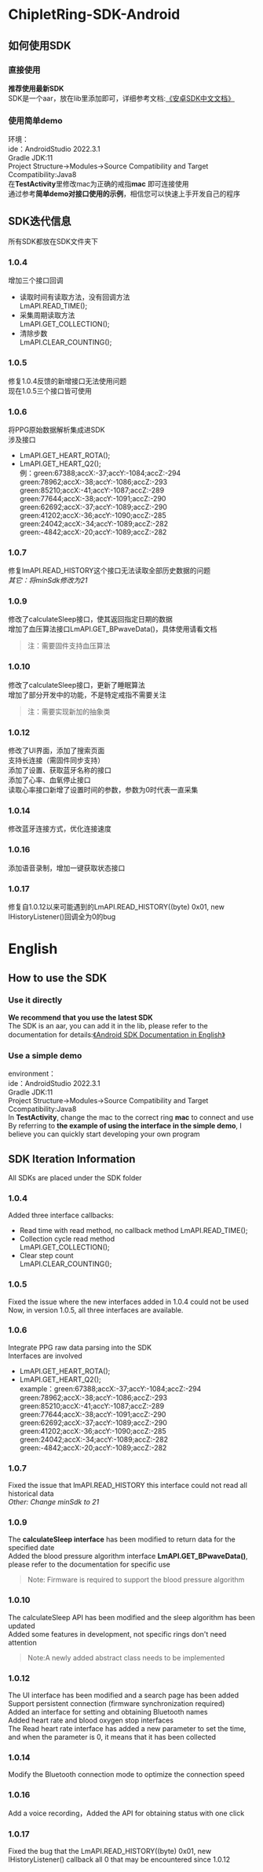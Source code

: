 # ChipletRing-SDK-Android
## 如何使用SDK
### 直接使用
**推荐使用最新SDK**   
SDK是一个aar，放在lib里添加即可，详细参考文档:[《安卓SDK中文文档》](https://github.com/Z-y-hu/ChipletRing-SDK-Android/blob/master/Android%20SDK%E8%AF%B4%E6%98%8E%E6%96%87%E6%A1%A3.md )
### 使用简单demo
环境：    
ide：AndroidStudio 2022.3.1   
Gradle JDK:11    
Project Structure→Modules→Source Compatibility and Target Ccompatibility:Java8   
在**TestActivity**里修改mac为正确的戒指**mac** 即可连接使用            
通过参考**简单demo对接口使用的示例**，相信您可以快速上手开发自己的程序
## SDK迭代信息
所有SDK都放在SDK文件夹下
### 1.0.4
增加三个接口回调

- 读取时间有读取方法，没有回调方法  
 LmAPI.READ_TIME();
- 采集周期读取方法  
 LmAPI.GET_COLLECTION();
- 清除步数  
 LmAPI.CLEAR_COUNTING();
### 1.0.5
修复1.0.4反馈的新增接口无法使用问题  
现在1.0.5三个接口皆可使用
### 1.0.6
将PPG原始数据解析集成进SDK  
涉及接口

- LmAPI.GET_HEART_ROTA();
- LmAPI.GET_HEART_Q2();  
例：green:67388;accX:-37;accY:-1084;accZ:-294  
                                                                                                    green:78962;accX:-38;accY:-1086;accZ:-293  
                                                                                                    green:85210;accX:-41;accY:-1087;accZ:-289  
                                                                                                    green:77644;accX:-38;accY:-1091;accZ:-290  
                                                                                                    green:62692;accX:-37;accY:-1089;accZ:-290  
                                                                                                    green:41202;accX:-36;accY:-1090;accZ:-285  
                                                                                                    green:24042;accX:-34;accY:-1089;accZ:-282  
                                                                                                    green:-4842;accX:-20;accY:-1089;accZ:-282  

### 1.0.7
修复lmAPI.READ_HISTORY这个接口无法读取全部历史数据的问题  
*其它：将minSdk修改为21*
### 1.0.9
修改了calculateSleep接口，使其返回指定日期的数据   
增加了血压算法接口LmAPI.GET_BPwaveData()，具体使用请看文档
> 注：需要固件支持血压算法  
### 1.0.10
修改了calculateSleep接口，更新了睡眠算法  
增加了部分开发中的功能，不是特定戒指不需要关注
> 注：需要实现新加的抽象类  
### 1.0.12     
修改了UI界面，添加了搜索页面   
支持长连接（需固件同步支持）   
添加了设置、获取蓝牙名称的接口    
添加了心率、血氧停止接口    
读取心率接口新增了设置时间的参数，参数为0时代表一直采集
### 1.0.14
修改蓝牙连接方式，优化连接速度
### 1.0.16   
添加语音录制，增加一键获取状态接口
### 1.0.17
修复自1.0.12以来可能遇到的LmAPI.READ_HISTORY((byte) 0x01, new IHistoryListener()回调全为0的bug

# English
## How to use the SDK
### Use it directly
**We recommend that you use the latest SDK**   
The SDK is an aar, you can add it in the lib, please refer to the documentation for details:[《Android SDK Documentation in English》](https://github.com/Z-y-hu/ChipletRing-SDK-Android/blob/master/Android%20SDK%20Documentation.en.md)
### Use a simple demo
environment：    
ide：AndroidStudio 2022.3.1   
Gradle JDK:11    
Project Structure→Modules→Source Compatibility and Target Ccompatibility:Java8   
In **TestActivity**, change the mac to the correct ring **mac** to connect and use            
By referring to **the example of using the interface in the simple demo**, I believe you can quickly start developing your own program
## SDK Iteration Information
All SDKs are placed under the SDK folder
### 1.0.4
Added three interface callbacks:

- Read time with read method, no callback method
LmAPI.READ_TIME();
- Collection cycle read method  
LmAPI.GET_COLLECTION();
- Clear step count  
LmAPI.CLEAR_COUNTING();
### 1.0.5
Fixed the issue where the new interfaces added in 1.0.4 could not be used
Now, in version 1.0.5, all three interfaces are available.
### 1.0.6
Integrate PPG raw data parsing into the SDK  
Interfaces are involved 

- LmAPI.GET_HEART_ROTA();
- LmAPI.GET_HEART_Q2();  
example：green:67388;accX:-37;accY:-1084;accZ:-294  
                                                                                                    green:78962;accX:-38;accY:-1086;accZ:-293  
                                                                                                    green:85210;accX:-41;accY:-1087;accZ:-289  
                                                                                                    green:77644;accX:-38;accY:-1091;accZ:-290  
                                                                                                    green:62692;accX:-37;accY:-1089;accZ:-290  
                                                                                                    green:41202;accX:-36;accY:-1090;accZ:-285  
                                                                                                    green:24042;accX:-34;accY:-1089;accZ:-282  
                                                                                                    green:-4842;accX:-20;accY:-1089;accZ:-282  

### 1.0.7
Fixed the issue that lmAPI.READ_HISTORY this interface could not read all historical data  
*Other: Change minSdk to 21*
### 1.0.9
The **calculateSleep interface** has been modified to return data for the specified date  
Added the blood pressure algorithm interface **LmAPI.GET_BPwaveData()**, please refer to the documentation for specific use
> Note: Firmware is required to support the blood pressure algorithm     
### 1.0.10
The calculateSleep API has been modified and the sleep algorithm has been updated  
Added some features in development, not specific rings don't need attention
> Note:A newly added abstract class needs to be implemented 
### 1.0.12    
The UI interface has been modified and a search page has been added       
Support persistent connection (firmware synchronization required)           
Added an interface for setting and obtaining Bluetooth names    
Added heart rate and blood oxygen stop interfaces       
The Read heart rate interface has added a new parameter to set the time, and when the parameter is 0, it means that it has been collected
### 1.0.14
Modify the Bluetooth connection mode to optimize the connection speed
### 1.0.16
Add a voice recording，Added the API for obtaining status with one click
### 1.0.17
Fixed the bug that the LmAPI.READ_HISTORY((byte) 0x01, new IHistoryListener() callback all 0 that may be encountered since 1.0.12